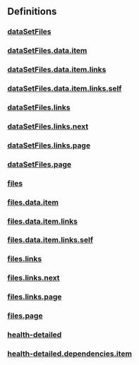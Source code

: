 
<a name="definitions"></a>
## Definitions

<a name="ref-datasetfiles"></a>
### [dataSetFiles](definitions/dataSetFiles.md#datasetfiles)

<a name="ref-datasetfiles-data-item"></a>
### [dataSetFiles.data.item](definitions/dataSetFiles_data_item.md#datasetfiles-data-item)

<a name="ref-datasetfiles-data-item-links"></a>
### [dataSetFiles.data.item.links](definitions/dataSetFiles_data_item_links.md#datasetfiles-data-item-links)

<a name="ref-datasetfiles-data-item-links-self"></a>
### [dataSetFiles.data.item.links.self](definitions/dataSetFiles_data_item_links_self.md#datasetfiles-data-item-links-self)

<a name="ref-datasetfiles-links"></a>
### [dataSetFiles.links](definitions/dataSetFiles_links.md#datasetfiles-links)

<a name="ref-datasetfiles-links-next"></a>
### [dataSetFiles.links.next](definitions/dataSetFiles_links_next.md#datasetfiles-links-next)

<a name="ref-datasetfiles-links-page"></a>
### [dataSetFiles.links.page](definitions/dataSetFiles_links_page.md#datasetfiles-links-page)

<a name="ref-datasetfiles-page"></a>
### [dataSetFiles.page](definitions/dataSetFiles_page.md#datasetfiles-page)

<a name="ref-files"></a>
### [files](definitions/files.md#files)

<a name="ref-files-data-item"></a>
### [files.data.item](definitions/files_data_item.md#files-data-item)

<a name="ref-files-data-item-links"></a>
### [files.data.item.links](definitions/files_data_item_links.md#files-data-item-links)

<a name="ref-files-data-item-links-self"></a>
### [files.data.item.links.self](definitions/files_data_item_links_self.md#files-data-item-links-self)

<a name="ref-files-links"></a>
### [files.links](definitions/files_links.md#files-links)

<a name="ref-files-links-next"></a>
### [files.links.next](definitions/files_links_next.md#files-links-next)

<a name="ref-files-links-page"></a>
### [files.links.page](definitions/files_links_page.md#files-links-page)

<a name="ref-files-page"></a>
### [files.page](definitions/files_page.md#files-page)

<a name="ref-health-detailed"></a>
### [health-detailed](definitions/health-detailed.md#health-detailed)

<a name="ref-health-detailed-dependencies-item"></a>
### [health-detailed.dependencies.item](definitions/health-detailed_dependencies_item.md#health-detailed-dependencies-item)


